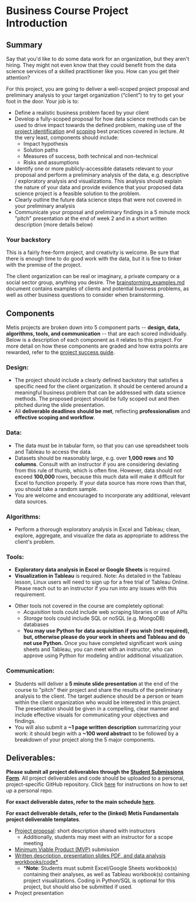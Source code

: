 # Business Course Project Introduction

## Summary

Say that you'd like to do some data work for an organization, but they aren't hiring. They might not even know that 
they could benefit from the data science services of a skilled practitioner like you. How can you get their attention?  

For this project, you are going to deliver a well-scoped project proposal and preliminary analysis to your target organization 
(“client”) to try to get your foot in the door. Your job is to:
* Define a realistic business problem faced by your client
* Develop a fully-scoped proposal for how data science methods can be used to drive impact towards the defined problem, 
making use of the [project identification](../applications-opportunities) and [scoping](../project-scoping) best practices 
covered in lecture. At the very least, components should include:
    * Impact hypothesis
    * Solution paths
    * Measures of success, both technical and non-technical
    * Risks and assumptions
* Identify one or more publicly-accessible datasets relevant to your proposal and perform a preliminary analysis of the 
data, e.g. descriptive / exploratory analysis and visualizations. This analysis should explain the nature of your data and provide evidence that your proposed data science project is a feasible solution to the problem.
* Clearly outline the future data science steps that were not covered in your preliminary analysis
* Communicate your proposal and preliminary findings in a 5 minute mock "pitch" presentation at the end of week 2 and in
 a short written description (more details below)

### Your backstory
This is a fairly free-form project, and creativity is welcome. Be sure that there is enough time to do good work with 
the data, but it is fine to tinker with the premise of the project. 
 
The client organization can be real or imaginary, a private company or a social sector group, anything you desire. 
The [brainstorming_examples.md](brainstorming_examples.md) document contains examples of clients and potential business problems, as well as other
business questions to consider when brainstorming.

## Components
Metis projects are broken down into 5 component parts -- **design, data, algorithms, tools, and communication** -- that 
are each scored individually. Below is a description of each component as it relates to this project. For more detail 
on how these components are graded and how extra points are rewarded, refer to the [project success guide](./project_success_guide.md).  


### Design:
*  The project should include a clearly defined backstory that satisfies a specific need for the client organization. 
It should be centered around a meaningful business problem that can be addressed with data science methods. 
The proposed project should be fully scoped out and then pitched during the slide presentation.
*  All **deliverable deadlines should be met**, reflecting **professionalism** and **effective scoping and workflow**.

### Data:
* The data must be in tabular form, so that you can use spreadsheet tools and Tableau to access the data.
* Datasets should be reasonably large, e.g. over **1,000 rows** and **10 columns**. Consult with an instructor if you are considering deviating from this rule of thumb, which is often fine. However, data should not exceed **100,000** rows, because this much data will make it difficult for Excel to function properly. If your data source has more rows than that, you should take a random sample. 
* You are welcome and encouraged to incorporate any additional, relevant data sources.
 
### Algorithms:
* Perform a thorough exploratory analysis in Excel and Tableau; 
clean, explore, aggregate, and visualize the data as appropriate to address the client's problem. 

### Tools:
* **Exploratory data analysis in Excel or Google Sheets** is required.
* **Visualization in Tableau** is required. Note: As detailed in the Tableau lesson, Linux users will need to sign up 
for a free trial of Tableau Online. Please reach out to an instructor if you run into any issues with this requirement.
- Other tools not covered in the course are completely optional:
  - *Acquisition* tools could include web scraping libraries or use of APIs
  - *Storage* tools could include SQL or noSQL (e.g. MongoDB) databases
  - **You may use Python for data acquisition if you wish (not required), but, otherwise please do your work in sheets and Tableau and do not use Python.** Once you have completed significant work using sheets and Tableau, you can meet with an instructor, who can approve using Python for modeling and/or additional visualization.

### Communication:
* Students will deliver a **5 minute slide presentation** at the end of the course to "pitch" their project and share the results of the 
preliminary analysis to the client. The target audience should be a person or team within the client organization who would be 
interested in this project. The presentation should be given in a compelling, 
clear manner and include effective visuals for communicating your objectives and findings. 
* You will also submit a **~1 page written description** summarizing your work: it should begin with a **~100 word abstract**
to be followed by a breakdown of your project along the 5 major components.
  

## Deliverables:

**Please submit all project deliverables through the [Student Submissions Form](https://docs.google.com/forms/d/e/1FAIpQLSeM7MPx5r_FaX6ordJGkG1ObLh94GEE8qzlvEFxfvmWsKmXNA/viewform)**. All project deliverables and code should be uploaded to a personal, project-specific GitHub repository. Click [here](https://github.com/thisismetis/Metis_Fundamentals/tree/main/git_and_github) for instructions on how to set up a personal repo. 

**For exact deliverable dates, refer to the main schedule [here](/README.md).**
  
**For exact deliverable details, refer to the (linked) Metis Fundamentals project deliverable templates**.

 * [Project proposal](https://github.com/thisismetis/NBM_Metis_Fundamentals/tree/master/project_deliverable_templates/project_proposal.md): short description shared with instructors
    - Additionally, students may meet with an instructor for a scope meeting
 * [Minimum Viable Product (MVP)](https://github.com/thisismetis/NBM_Metis_Fundamentals/tree/master/project_deliverable_templates/mvp.md) submission  
 * [Written description, presentation slides PDF, and data analysis workbooks/code*](https://github.com/thisismetis/NBM_Metis_Fundamentals/tree/master/project_deliverable_templates/final_deliverable.md) 
 	- ***Note**: Students must submit Excel/Google Sheets workbook(s) containing their analyses, as well as Tableau workbook(s) 
 	containing project visualizations. Coding in Python/SQL is optional for this project, but should also be submitted if used.   
 * Project presentation
 
